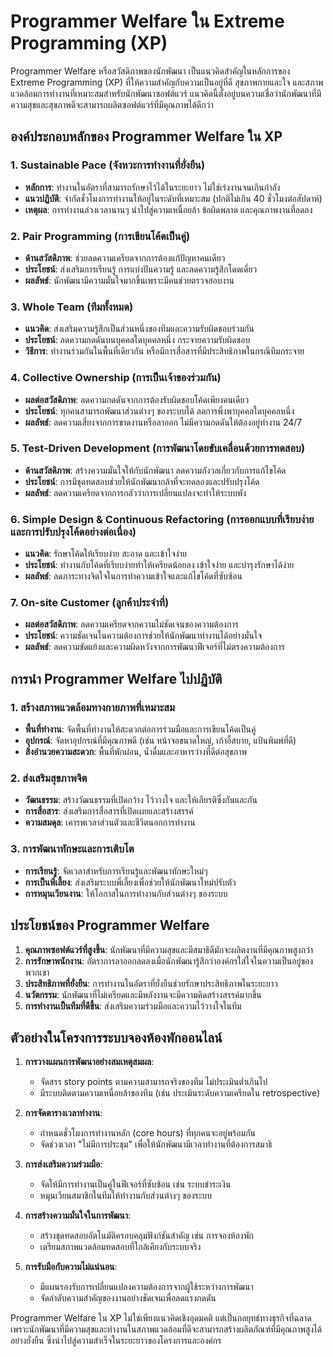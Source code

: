 # Programmer Welfare ใน Extreme Programming (XP)

Programmer Welfare หรือสวัสดิภาพของนักพัฒนา เป็นแนวคิดสำคัญในหลักการของ Extreme Programming (XP) ที่ให้ความสำคัญกับความเป็นอยู่ที่ดี สุขภาพกายและใจ และสภาพแวดล้อมการทำงานที่เหมาะสมสำหรับนักพัฒนาซอฟต์แวร์ แนวคิดนี้ตั้งอยู่บนความเชื่อว่านักพัฒนาที่มีความสุขและสุขภาพดีจะสามารถผลิตซอฟต์แวร์ที่มีคุณภาพได้ดีกว่า

## องค์ประกอบหลักของ Programmer Welfare ใน XP

### 1. Sustainable Pace (จังหวะการทำงานที่ยั่งยืน)
- **หลักการ**: ทำงานในอัตราที่สามารถรักษาไว้ได้ในระยะยาว ไม่ใช่เร่งงานจนเกินกำลัง
- **แนวปฏิบัติ**: จำกัดชั่วโมงการทำงานให้อยู่ในระดับที่เหมาะสม (ปกติไม่เกิน 40 ชั่วโมงต่อสัปดาห์)
- **เหตุผล**: การทำงานล่วงเวลานานๆ นำไปสู่ความเหนื่อยล้า ข้อผิดพลาด และคุณภาพงานที่ลดลง

### 2. Pair Programming (การเขียนโค้ดเป็นคู่)
- **ด้านสวัสดิภาพ**: ช่วยลดความเครียดจากการต้องแก้ปัญหาคนเดียว
- **ประโยชน์**: ส่งเสริมการเรียนรู้ การแบ่งปันความรู้ และลดความรู้สึกโดดเดี่ยว
- **ผลลัพธ์**: นักพัฒนามีความมั่นใจมากขึ้นเพราะมีคนช่วยตรวจสอบงาน

### 3. Whole Team (ทีมทั้งหมด)
- **แนวคิด**: ส่งเสริมความรู้สึกเป็นส่วนหนึ่งของทีมและความรับผิดชอบร่วมกัน
- **ประโยชน์**: ลดความกดดันบนบุคคลใดบุคคลหนึ่ง กระจายความรับผิดชอบ
- **วิธีการ**: ทำงานร่วมกันในพื้นที่เดียวกัน หรือมีการสื่อสารที่มีประสิทธิภาพในกรณีทีมกระจาย

### 4. Collective Ownership (การเป็นเจ้าของร่วมกัน)
- **ผลต่อสวัสดิภาพ**: ลดความกดดันจากการต้องรับผิดชอบโค้ดเพียงคนเดียว
- **ประโยชน์**: ทุกคนสามารถพัฒนาส่วนต่างๆ ของระบบได้ ลดการพึ่งพาบุคคลใดบุคคลหนึ่ง
- **ผลลัพธ์**: ลดความเสี่ยงจากการขาดงานหรือลาออก ไม่มีความกดดันให้ต้องอยู่ทำงาน 24/7

### 5. Test-Driven Development (การพัฒนาโดยขับเคลื่อนด้วยการทดสอบ)
- **ด้านสวัสดิภาพ**: สร้างความมั่นใจให้กับนักพัฒนา ลดความกังวลเกี่ยวกับการแก้ไขโค้ด
- **ประโยชน์**: การมีชุดทดสอบช่วยให้นักพัฒนากล้าที่จะทดลองและปรับปรุงโค้ด
- **ผลลัพธ์**: ลดความเครียดจากการกลัวว่าการเปลี่ยนแปลงจะทำให้ระบบพัง

### 6. Simple Design & Continuous Refactoring (การออกแบบที่เรียบง่ายและการปรับปรุงโค้ดอย่างต่อเนื่อง)
- **แนวคิด**: รักษาโค้ดให้เรียบง่าย สะอาด และเข้าใจง่าย
- **ประโยชน์**: ทำงานกับโค้ดที่เรียบง่ายทำให้เครียดน้อยลง เข้าใจง่าย และบำรุงรักษาได้ง่าย
- **ผลลัพธ์**: ลดภาระทางจิตใจในการทำความเข้าใจและแก้ไขโค้ดที่ซับซ้อน

### 7. On-site Customer (ลูกค้าประจำที่)
- **ผลต่อสวัสดิภาพ**: ลดความเครียดจากความไม่ชัดเจนของความต้องการ
- **ประโยชน์**: ความชัดเจนในความต้องการช่วยให้นักพัฒนาทำงานได้อย่างมั่นใจ
- **ผลลัพธ์**: ลดความขัดแย้งและความผิดหวังจากการพัฒนาฟีเจอร์ที่ไม่ตรงความต้องการ

## การนำ Programmer Welfare ไปปฏิบัติ

### 1. สร้างสภาพแวดล้อมทางกายภาพที่เหมาะสม
- **พื้นที่ทำงาน**: จัดพื้นที่ทำงานให้สะดวกต่อการร่วมมือและการเขียนโค้ดเป็นคู่
- **อุปกรณ์**: จัดหาอุปกรณ์ที่มีคุณภาพดี (เช่น หน้าจอขนาดใหญ่, เก้าอี้สบาย, แป้นพิมพ์ที่ดี)
- **สิ่งอำนวยความสะดวก**: พื้นที่พักผ่อน, น้ำดื่มและอาหารว่างที่ดีต่อสุขภาพ

### 2. ส่งเสริมสุขภาพจิต
- **วัฒนธรรม**: สร้างวัฒนธรรมที่เปิดกว้าง ไว้วางใจ และให้เกียรติซึ่งกันและกัน
- **การสื่อสาร**: ส่งเสริมการสื่อสารที่เปิดเผยและสร้างสรรค์
- **ความสมดุล**: เคารพเวลาส่วนตัวและชีวิตนอกการทำงาน

### 3. การพัฒนาทักษะและการเติบโต
- **การเรียนรู้**: จัดเวลาสำหรับการเรียนรู้และพัฒนาทักษะใหม่ๆ
- **การเป็นพี่เลี้ยง**: ส่งเสริมระบบพี่เลี้ยงเพื่อช่วยให้นักพัฒนาใหม่ปรับตัว
- **การหมุนเวียนงาน**: ให้โอกาสในการทำงานกับส่วนต่างๆ ของระบบ

## ประโยชน์ของ Programmer Welfare

1. **คุณภาพซอฟต์แวร์ที่สูงขึ้น**: นักพัฒนาที่มีความสุขและมีสมาธิดีมักจะผลิตงานที่มีคุณภาพสูงกว่า
2. **การรักษาพนักงาน**: อัตราการลาออกลดลงเมื่อนักพัฒนารู้สึกว่าองค์กรใส่ใจในความเป็นอยู่ของพวกเขา
3. **ประสิทธิภาพที่ยั่งยืน**: การทำงานในอัตราที่ยั่งยืนช่วยรักษาประสิทธิภาพในระยะยาว
4. **นวัตกรรม**: นักพัฒนาที่ไม่เครียดและมีพลังงานจะมีความคิดสร้างสรรค์มากขึ้น
5. **การทำงานเป็นทีมที่ดีขึ้น**: ส่งเสริมความร่วมมือและความไว้วางใจในทีม

## ตัวอย่างในโครงการระบบจองห้องพักออนไลน์

1. **การวางแผนการพัฒนาอย่างสมเหตุสมผล**: 
   - จัดสรร story points ตามความสามารถจริงของทีม ไม่ประเมินต่ำเกินไป
   - มีระบบติดตามความเหนื่อยล้าของทีม (เช่น ประเมินระดับความเครียดใน retrospective)

2. **การจัดตารางเวลาทำงาน**:
   - กำหนดชั่วโมงการทำงานหลัก (core hours) ที่ทุกคนจะอยู่พร้อมกัน
   - จัดช่วงเวลา "ไม่มีการประชุม" เพื่อให้นักพัฒนามีเวลาทำงานที่ต้องการสมาธิ

3. **การส่งเสริมความร่วมมือ**:
   - จัดให้มีการทำงานเป็นคู่ในฟีเจอร์ที่ซับซ้อน เช่น ระบบชำระเงิน
   - หมุนเวียนสมาชิกในทีมให้ทำงานกับส่วนต่างๆ ของระบบ

4. **การสร้างความมั่นใจในการพัฒนา**:
   - สร้างชุดทดสอบอัตโนมัติครอบคลุมฟังก์ชันสำคัญ เช่น การจองห้องพัก
   - เตรียมสภาพแวดล้อมทดสอบที่ใกล้เคียงกับระบบจริง

5. **การรับมือกับความไม่แน่นอน**:
   - มีแผนรองรับการเปลี่ยนแปลงความต้องการจากผู้ใช้ระหว่างการพัฒนา
   - จัดลำดับความสำคัญของงานอย่างชัดเจนเพื่อลดแรงกดดัน

Programmer Welfare ใน XP ไม่ใช่เพียงแนวคิดเชิงอุดมคติ แต่เป็นกลยุทธ์ทางธุรกิจที่ฉลาด เพราะนักพัฒนาที่มีความสุขและทำงานในสภาพแวดล้อมที่ดีจะสามารถสร้างผลิตภัณฑ์ที่มีคุณภาพสูงได้อย่างยั่งยืน ซึ่งนำไปสู่ความสำเร็จในระยะยาวของโครงการและองค์กร